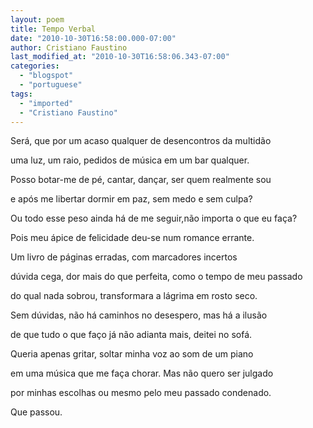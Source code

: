 ```yaml
---
layout: poem
title: Tempo Verbal
date: "2010-10-30T16:58:00.000-07:00"
author: Cristiano Faustino
last_modified_at: "2010-10-30T16:58:06.343-07:00"
categories:
  - "blogspot"
  - "portuguese"
tags:
  - "imported"
  - "Cristiano Faustino"
---
```


Será, que por um acaso qualquer de desencontros da multidão

uma luz, um raio, pedidos de música em um bar qualquer.

Posso botar-me de pé, cantar, dançar, ser quem realmente sou

e após me libertar dormir em paz, sem medo e sem culpa?

Ou todo esse peso ainda há de me seguir,não importa o que eu faça?

Pois meu ápice de felicidade deu-se num romance errante.

Um livro de páginas erradas, com marcadores incertos

dúvida cega, dor mais do que perfeita, como o tempo de meu passado

do qual nada sobrou, transformara a lágrima em rosto seco.

Sem dúvidas, não há caminhos no desespero, mas há a ilusão

de que tudo o que faço já não adianta mais, deitei no sofá.

Queria apenas gritar, soltar minha voz ao som de um piano

em uma música que me faça chorar. Mas não quero ser julgado

por minhas escolhas ou mesmo pelo meu passado condenado.

Que passou.